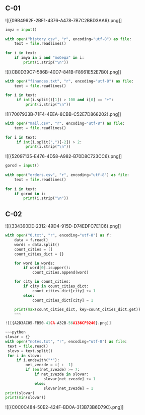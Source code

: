 ## C-01
![[{09B4962F-2BF1-4376-A478-7B7C2BBD3AA6}.png]]

~~~python
imya = input()  
  
with open("history.csv", "r", encoding="utf-8") as file:  
    text = file.readlines()  
  
for i in text:  
    if imya in i and "победа" in i:  
        print(i.strip("\n"))
~~~

![[{CB0D39C7-586B-40D7-841B-F8961E52E7B0}.png]]

~~~python
with open("finances.txt", "r", encoding="utf-8") as file:  
    text = file.readlines()  
  
for i in text:  
     if int(i.split()[1]) > 100 and i[0] == "+":  
         print(i.strip("\n"))
~~~

![[{7007933B-71F4-4EEA-8CBB-C52E7D868202}.png]]

~~~python
with open("mail.csv", "r", encoding="utf-8") as file:  
    text = file.readlines()  
  
for i in text:  
     if int(i.split(",")[-2]) > 2:  
         print(i.strip("\n"))
~~~

![[{52097135-E476-4D58-A982-B70D8C723CC6}.png]]

~~~python
gorod = input()  
  
with open("orders.csv", "r", encoding="utf-8") as file:  
    text = file.readlines()  
  
for i in text:  
    if gorod in i:  
        print(i.strip("\n"))
~~~

## С-02
![[{334390DE-2312-49D4-915D-D74EDFC7E1C6}.png]]

~~~python
with open("0.txt", "r", encoding="utf-8") as f:
    data = f.read()
    words = data.split()
    count_cities = []
    count_cities_dict = {}

    for word in words:
        if word[0].isupper():
            count_cities.append(word)

    for city in count_cities:
        if city in count_cities_dict:
            count_cities_dict[city] += 1
        else:
            count_cities_dict[city] = 1

    print(max(count_cities_dict, key=count_cities_dict.get))
    ~~~

![[{A2D3AC05-FB50-41CA-A32B-56A136CF9240}.png]]

~~~python
slovar = {}
with open("notes.txt", "r", encoding="utf-8") as file:
 text = file.read()
 slovo = text.split()
 for i in slovo:
     if i.endswith("*"):
         net_zvezde = i[ : -1]
         if len(net_zvezde) >= 7:
             if net_zvezde in slovar:
                 slovar[net_zvezde] += 1
             else:
                 slovar[net_zvezde] = 1
print(slovar)
print(min(slovar))
~~~

![[{C0C0C484-50E2-424F-BD0A-313B73B6D79C}.png]]

~~~python

~~~